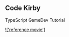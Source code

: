 ## Code Kirby

TypeScript GameDev Tutorial

[!['reference movie']]('https://www.youtube.com/watch?v=R6WvJOiX99s')
